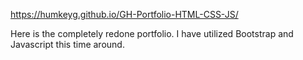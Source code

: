 https://humkeyg.github.io/GH-Portfolio-HTML-CSS-JS/

Here is the completely redone portfolio. I have utilized Bootstrap and Javascript this time around.
